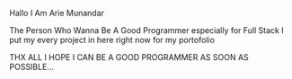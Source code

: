 Hallo I Am Arie Munandar

The Person Who Wanna Be A Good Programmer especially for Full Stack
I put my every project in here right now for my portofolio

THX ALL I HOPE I CAN BE A GOOD PROGRAMMER AS SOON AS POSSIBLE...

